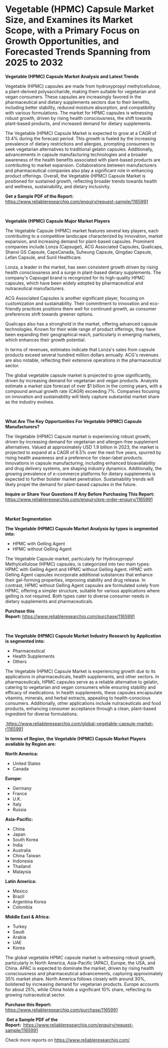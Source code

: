 <p><h1>Vegetable (HPMC) Capsule Market Size, and Examines its Market Scope, with a Primary Focus on Growth Opportunities, and Forecasted Trends Spanning from 2025 to 2032</h1></p><p><strong>Vegetable (HPMC) Capsule Market Analysis and Latest Trends</strong></p>
<p><p>Vegetable (HPMC) capsules are made from hydroxypropyl methylcellulose, a plant-derived polysaccharide, making them suitable for vegetarian and vegan consumers. These capsules are increasingly favored in the pharmaceutical and dietary supplements sectors due to their benefits, including better stability, reduced moisture absorption, and compatibility with various formulations. The market for HPMC capsules is witnessing robust growth, driven by rising health consciousness, the shift towards plant-based products, and increased demand for dietary supplements.</p><p>The Vegetable (HPMC) Capsule Market is expected to grow at a CAGR of 13.4% during the forecast period. This growth is fueled by the increasing prevalence of dietary restrictions and allergies, prompting consumers to seek vegetarian alternatives to traditional gelatin capsules. Additionally, advancements in capsule manufacturing technologies and a broader awareness of the health benefits associated with plant-based products are contributing to market expansion. Collaborations between manufacturers and pharmaceutical companies also play a significant role in enhancing product offerings. Overall, the Vegetable (HPMC) Capsule Market is positioned for sustained growth, reflecting broader trends towards health and wellness, sustainability, and dietary inclusivity.</p></p>
<p><strong>Get a Sample PDF of the Report:&nbsp;</strong> <a href="https://www.reliableresearchiq.com/enquiry/request-sample/1165991?utm_campaign=3107&utm_medium=2&utm_source=Github&utm_content=ia&utm_term=09032025&utm_id=vegetable-hpmc-capsule">https://www.reliableresearchiq.com/enquiry/request-sample/1165991</a></p>
<p>&nbsp;</p>
<p><strong>Vegetable (HPMC) Capsule Major Market Players</strong></p>
<p><p>The Vegetable Capsule (HPMC) market features several key players, each contributing to a competitive landscape characterized by innovation, market expansion, and increasing demand for plant-based capsules. Prominent companies include Lonza (Capsugel), ACG Associated Capsules, Qualicaps, Shanxi GS Capsule, CapsCanada, Suheung Capsule, Qingdao Capsule, Lefan Capsule, and Sunil Healthcare. </p><p>Lonza, a leader in the market, has seen consistent growth driven by rising health consciousness and a surge in plant-based dietary supplements. The company's Capsugel brand is recognized for its high-quality HPMC capsules, which have been widely adopted by pharmaceutical and nutraceutical manufacturers.</p><p>ACG Associated Capsules is another significant player, focusing on customization and sustainability. Their commitment to innovation and eco-friendly practices positions them well for continued growth, as consumer preferences shift towards greener options.</p><p>Qualicaps also has a stronghold in the market, offering advanced capsule technologies. Known for their wide range of product offerings, they have been expanding their geographical reach, particularly in emerging markets, which enhances their growth potential.</p><p>In terms of revenues, estimates indicate that Lonza's sales from capsule products exceed several hundred million dollars annually. ACG's revenues are also notable, reflecting their extensive operations in the pharmaceutical sector. </p><p>The global vegetable capsule market is projected to grow significantly, driven by increasing demand for vegetarian and vegan products. Analysts estimate a market size forecast of over $1 billion in the coming years, with a compound annual growth rate (CAGR) exceeding 7%. Companies focusing on innovation and sustainability will likely capture substantial market share as the industry evolves.</p></p>
<p>&nbsp;</p>
<p><strong>What Are The Key Opportunities For Vegetable (HPMC) Capsule Manufacturers?</strong></p>
<p><p>The Vegetable (HPMC) Capsule market is experiencing robust growth, driven by increasing demand for vegetarian and allergen-free supplement alternatives. Valued at approximately USD 1.9 billion in 2023, the market is projected to expand at a CAGR of 6.5% over the next five years, spurred by rising health awareness and a preference for clean-label products. Innovations in capsule manufacturing, including enhanced bioavailability and drug delivery systems, are shaping industry dynamics. Additionally, the growing prevalence of e-commerce platforms for dietary supplements is expected to further bolster market penetration. Sustainability trends will likely propel the demand for plant-based capsules in the future.</p></p>
<p><strong>Inquire or Share Your Questions If Any Before Purchasing This Report:</strong> <a href="https://www.reliableresearchiq.com/enquiry/pre-order-enquiry/1165991?utm_campaign=3107&utm_medium=2&utm_source=Github&utm_content=ia&utm_term=09032025&utm_id=vegetable-hpmc-capsule">https://www.reliableresearchiq.com/enquiry/pre-order-enquiry/1165991</a></p>
<p>&nbsp;</p>
<p><strong>Market Segmentation</strong></p>
<p><strong>The Vegetable (HPMC) Capsule Market Analysis by types is segmented into:</strong></p>
<p><ul><li>HPMC with Gelling Agent</li><li>HPMC without Gelling Agent</li></ul></p>
<p><p>The Vegetable Capsule market, particularly for Hydroxypropyl Methylcellulose (HPMC) capsules, is categorized into two main types: HPMC with Gelling Agent and HPMC without Gelling Agent. HPMC with Gelling Agent capsules incorporate additional substances that enhance their gel-forming properties, improving stability and drug release. In contrast, HPMC without Gelling Agent capsules are formulated solely from HPMC, offering a simpler structure, suitable for various applications where gelling is not required. Both types cater to diverse consumer needs in dietary supplements and pharmaceuticals.</p></p>
<p><strong>Purchase this Report:&nbsp;</strong><a href="https://www.reliableresearchiq.com/purchase/1165991?utm_campaign=3107&utm_medium=2&utm_source=Github&utm_content=ia&utm_term=09032025&utm_id=vegetable-hpmc-capsule">https://www.reliableresearchiq.com/purchase/1165991</a></p>
<p>&nbsp;</p>
<p><strong>The Vegetable (HPMC) Capsule Market Industry Research by Application is segmented into:</strong></p>
<p><ul><li>Pharmaceutical</li><li>Health Supplements</li><li>Others</li></ul></p>
<p><p>The Vegetable (HPMC) Capsule Market is experiencing growth due to its applications in pharmaceuticals, health supplements, and other sectors. In pharmaceuticals, HPMC capsules serve as a reliable alternative to gelatin, catering to vegetarian and vegan consumers while ensuring stability and efficacy of medications. In health supplements, these capsules encapsulate vitamins, minerals, and herbal extracts, appealing to health-conscious consumers. Additionally, other applications include nutraceuticals and food products, enhancing consumer acceptance through a clean, plant-based ingredient for diverse formulations.</p></p>
<p><a href="https://www.reliableresearchiq.com/global-vegetable-capsule-market-r1165991?utm_campaign=3107&utm_medium=2&utm_source=Github&utm_content=ia&utm_term=09032025&utm_id=vegetable-hpmc-capsule">&nbsp;https://www.reliableresearchiq.com/global-vegetable-capsule-market-r1165991</a></p>
<p><strong>In terms of Region, the Vegetable (HPMC) Capsule Market Players available by Region are:</strong></p>
<p>
    <p> <strong> North America: </strong>
        <ul>
            <li>United States</li>
            <li>Canada</li>
        </ul>
        </p> 
    <p> <strong> Europe: </strong>
        <ul>
            <li>Germany</li>
            <li>France</li>
            <li>U.K.</li>
            <li>Italy</li>
            <li>Russia</li>
        </ul>
        </p> 
    <p> <strong> Asia-Pacific: </strong>
        <ul>
            <li>China</li>
            <li>Japan</li>
            <li>South Korea</li>
            <li>India</li>
            <li>Australia</li>
            <li>China Taiwan</li>
            <li>Indonesia</li>
            <li>Thailand</li>
            <li>Malaysia</li>
        </ul>
        </p> 
    <p> <strong> Latin America: </strong>
        <ul>
            <li>Mexico</li>
            <li>Brazil</li>
            <li>Argentina Korea</li>
            <li>Colombia</li>
        </ul>
        </p> 
    <p> <strong> Middle East & Africa: </strong>
        <ul>
            <li>Turkey</li>
            <li>Saudi</li>
            <li>Arabia</li>
            <li>UAE</li>
            <li>Korea</li>
        </ul>
    </p>
    </p>
<p><p>The global vegetable HPMC capsule market is witnessing robust growth, particularly in North America, Asia-Pacific (APAC), Europe, the USA, and China. APAC is expected to dominate the market, driven by rising health consciousness and pharmaceutical advancements, capturing approximately 35% market share. North America follows closely with around 30%, bolstered by increasing demand for vegetarian products. Europe accounts for about 25%, while China holds a significant 10% share, reflecting its growing nutraceutical sector.</p></p>
<p><strong>Purchase this Report: </strong><a href="https://www.reliableresearchiq.com/purchase/1165991?utm_campaign=3107&utm_medium=2&utm_source=Github&utm_content=ia&utm_term=09032025&utm_id=vegetable-hpmc-capsule">https://www.reliableresearchiq.com/purchase/1165991</a></p>
<p>&nbsp;<strong>Get a Sample PDF of the Report:&nbsp;&nbsp;</strong><a href="https://www.reliableresearchiq.com/enquiry/request-sample/1165991?utm_campaign=3107&utm_medium=2&utm_source=Github&utm_content=ia&utm_term=09032025&utm_id=vegetable-hpmc-capsule">https://www.reliableresearchiq.com/enquiry/request-sample/1165991</a></p>
<p><strong></strong></p>
<p>Check more reports on <a href="https://www.reliableresearchiq.com/?utm_campaign=3107&utm_medium=2&utm_source=Github&utm_content=ia&utm_term=09032025&utm_id=vegetable-hpmc-capsule">https://www.reliableresearchiq.com/</a></p>